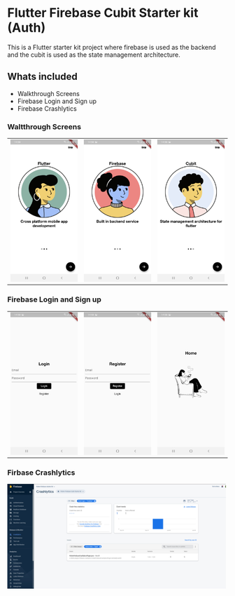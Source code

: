# Flutter Firebase Cubit Starter kit (Auth)

This is a Flutter starter kit project where firebase is used as the backend and the cubit is used as the state management architecture.

## Whats included

- Walkthrough Screens
- Firebase Login and Sign up
- Firebase Crashlytics

### Waltthrough Screens

<table>
     <tr>
     <td><img src="https://github.com/syetalabs/flutter_firebase_cubit_starter_kit/blob/auth/doc_images/walkthrough1.jpg" width="200px;" alt=""/></td>
     <td><img src="https://github.com/syetalabs/flutter_firebase_cubit_starter_kit/blob/auth/doc_images/walkthrough2.jpg" width="200px;" alt=""/></td>
     <td><img src="https://github.com/syetalabs/flutter_firebase_cubit_starter_kit/blob/auth/doc_images/walkthrough3.jpg" width="200px;" alt=""/></td>
     </tr>
</table>

### Firebase Login and Sign up

<table>
     <tr>
     <td><img src="https://github.com/syetalabs/flutter_firebase_cubit_starter_kit/blob/auth/doc_images/login.jpg" width="200px;" alt=""/></td>
     <td><img src="https://github.com/syetalabs/flutter_firebase_cubit_starter_kit/blob/auth/doc_images/Register.jpg" width="200px;" alt=""/></td>
     <td><img src="https://github.com/syetalabs/flutter_firebase_cubit_starter_kit/blob/auth/doc_images/home.jpg" width="200px;" alt=""/></td>
     </tr>
</table>

### Firbase Crashlytics

<img src="https://github.com/syetalabs/flutter_firebase_cubit_starter_kit/blob/auth/doc_images/crashlytics.png" width="500px;" alt=""/>
